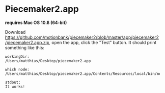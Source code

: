 # Piecemaker2.app

__requires Mac OS 10.8 (64-bit)__

Download https://github.com/motionbank/piecemaker2/blob/master/app/piecemaker2/piecemaker2.app.zip, open the app, click the "Test" button. It should print something like this:

```
workingDir:
/Users/matthias/Desktop/piecemaker2.app

which node:
/Users/matthias/Desktop/piecemaker2.app/Contents/Resources/local/bin/node

stdout:
It works!
```